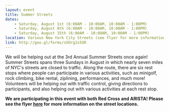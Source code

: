 ```yaml
---
layout: event
title: Summer Streets
dates:
    - Saturday, August 1st (6:00AM - 10:00AM, 10:00AM - 1:00PM)
    - Saturday, August 8th (6:00AM - 10:00AM, 10:00AM - 1:00PM)
    - Saturday, August 15th (6:00AM - 10:00AM, 10:00AM - 1:00PM)
location: Various New York City Streets (see flyer for more information)
link: http://goo.gl/forms/sXOrg1s5GR
---
```

We will be helping out at the 3rd Annual Summer Streets once again! Summer Streets spans three Sundays in August in which nearly seven miles of NYC's streets are closed to traffic. Along the route, there are six rest stops where people can participate in various activities, such as minigolf, rock climbing, bike rental, ziplining, performances, and much more! Volunteers will be helping out with traffic control, giving directions to participants, and also helping out with various activities at each rest stop. 

**We are participating in this event with both Red Cross and ARISTA! Please see the flyer [here](https://drive.google.com/file/d/0BxXqN5Z3C8HjM01tVHYyMnU3aWtnWm5ibjRwUUhHaEpOOVpv/view) for more information on the street locations.**



